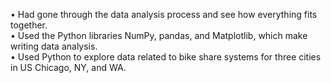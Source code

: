 •	Had gone through the data analysis process and see how everything fits together.<br />
•	Used the Python libraries NumPy, pandas, and Matplotlib, which make writing data analysis. <br />
•	Used Python to explore data related to bike share systems for three cities in US Chicago, NY, and WA.<br />
